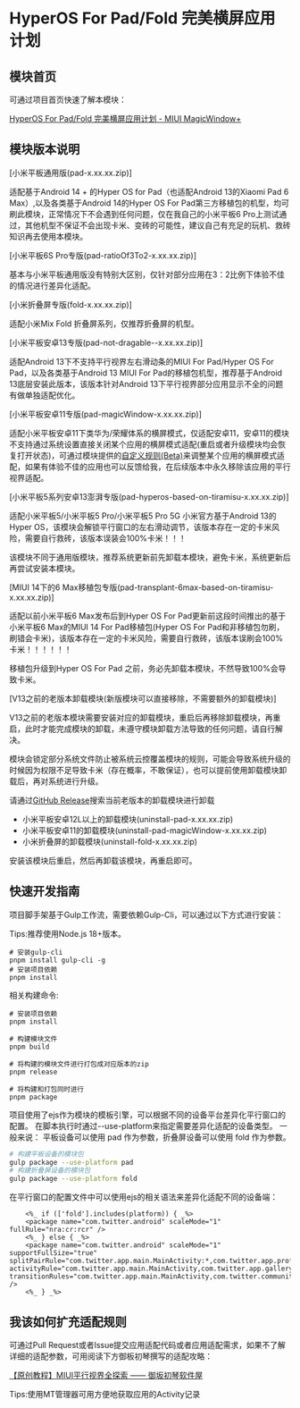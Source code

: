 # HyperOS For Pad/Fold 完美横屏应用计划

## 模块首页

可通过项目首页快速了解本模块：

<a href="https://hyper-magic-window.sothx.com/" target="_blank">HyperOS For Pad/Fold 完美横屏应用计划 - MIUI MagicWindow+</a>


## 模块版本说明

[小米平板通用版(pad-x.xx.xx.zip)]

适配基于Android 14 + 的Hyper OS for Pad（也适配Android 13的Xiaomi Pad 6 Max）,以及各类基于Android 14的Hyper OS For Pad第三方移植包的机型，均可刷此模块，正常情况下不会遇到任何问题，仅在我自己的小米平板6 Pro上测试通过，其他机型不保证不会出现卡米、变砖的可能性，建议自己有充足的玩机、救砖知识再去使用本模块。

[小米平板6S Pro专版(pad-ratioOf3To2-x.xx.xx.zip)]

基本与小米平板通用版没有特别大区别，仅针对部分应用在3：2比例下体验不佳的情况进行差异化适配。

[小米折叠屏专版(fold-x.xx.xx.zip)]

适配小米Mix Fold 折叠屏系列，仅推荐折叠屏的机型。

[小米平板安卓13专版(pad-not-dragable--x.xx.xx.zip)]

适配Android 13下不支持平行视界左右滑动条的MIUI For Pad/Hyper OS For Pad，以及各类基于Android 13 MIUI For Pad的移植包机型，推荐基于Android 13底层安装此版本，该版本针对Android 13下平行视界部分应用显示不全的问题有做单独适配优化。

[小米平板安卓11专版(pad-magicWindow-x.xx.xx.zip)]

适配小米平板安卓11下类华为/荣耀体系的横屏模式，仅适配安卓11，安卓11的模块不支持通过系统设置直接关闭某个应用的横屏模式适配(重启或者升级模块均会恢复打开状态)，可通过模块提供的[自定义规则(Beta)](https://hyper-magic-window.sothx.com/custom-config.html)来调整某个应用的横屏模式适配，如果有体验不佳的应用也可以反馈给我，在后续版本中永久移除该应用的平行视界适配。

[小米平板5系列安卓13澎湃专版(pad-hyperos-based-on-tiramisu-x.xx.xx.zip)]

适配小米平板5/小米平板5 Pro/小米平板5 Pro 5G 小米官方基于Android 13的 Hyper OS，该模块会解锁平行窗口的左右滑动调节，该版本存在一定的卡米风险，需要自行救砖，该版本误装会100%卡米！！！

该模块不同于通用版模块，推荐系统更新前先卸载本模块，避免卡米，系统更新后再尝试安装本模块。

[MIUI 14下的6 Max移植包专版(pad-transplant-6max-based-on-tiramisu-x.xx.xx.zip)]

适配以前小米平板6 Max发布后到Hyper OS For Pad更新前这段时间推出的基于小米平板6 Max的MIUI 14 For Pad移植包(Hyper OS For Pad和非移植包勿刷，刷错会卡米)，该版本存在一定的卡米风险，需要自行救砖，该版本误刷会100%卡米！！！！！！

移植包升级到Hyper OS For Pad 之前，务必先卸载本模块，不然导致100%会导致卡米。

[V13之前的老版本卸载模块(新版模块可以直接移除，不需要额外的卸载模块)]

V13之前的老版本模块需要安装对应的卸载模块，重启后再移除卸载模块，再重启，此时才能完成模块的卸载，未遵守模块卸载方法导致的任何问题，请自行解决。

模块会锁定部分系统文件防止被系统云控覆盖模块的规则，可能会导致系统升级的时候因为权限不足导致卡米（存在概率，不敢保证），也可以提前使用卸载模块卸载后，再对系统进行升级。

请通过[GitHub Release](https://github.com/sothx/mipad-magic-window/releases/)搜索当前老版本的卸载模块进行卸载

-  小米平板安卓12L以上的卸载模块(uninstall-pad-x.xx.xx.zip)
-  小米平板安卓11的卸载模块(uninstall-pad-magicWindow-x.xx.xx.zip)
-  小米折叠屏的卸载模块(uninstall-fold-x.xx.xx.zip)

安装该模块后重启，然后再卸载该模块，再重启即可。

## 快速开发指南
项目脚手架基于Gulp工作流，需要依赖Gulp-Cli，可以通过以下方式进行安装：

Tips:推荐使用Node.js 18+版本。

```base
# 安装gulp-cli
pnpm install gulp-cli -g
# 安装项目依赖
pnpm install
```

相关构建命令:

```
# 安装项目依赖
pnpm install

# 构建模块文件
pnpm build

# 将构建的模块文件进行打包成对应版本的zip
pnpm release

# 将构建和打包同时进行
pnpm package
```

项目使用了ejs作为模块的模板引擎，可以根据不同的设备平台差异化平行窗口的配置。
在脚本执行时通过--use-platform来指定需要差异化适配的设备类型。
一般来说：
平板设备可以使用 pad 作为参数，折叠屏设备可以使用 fold 作为参数。

```bash
# 构建平板设备的模块包
gulp package --use-platform pad
# 构建折叠屏设备的模块包
gulp package --use-platform fold
```

在平行窗口的配置文件中可以使用ejs的相关语法来差异化适配不同的设备端：
```ejs
    <%_ if (['fold'].includes(platform)) { _%>
    <package name="com.twitter.android" scaleMode="1" fullRule="nra:cr:rcr" />
    <%_ } else { _%>
    <package name="com.twitter.android" scaleMode="1" supportFullSize="true" splitPairRule="com.twitter.app.main.MainActivity:*,com.twitter.app.profiles.ProfileActivity:*,com.twitter.android.search.implementation.results.SearchActivity:*,com.twitter.communities.detail.CommunitiesDetailActivity:*,com.twitter.communities.search.CommunitiesSearchActivity:*,com.twitter.channels.details.ChannelsDetailsActivity:*,com.twitter.app.bookmarks.legacy.BookmarkActivity:*,com.twitter.channels.management.manage.UrtListManagementActivity:*,com.twitter.app.settings.search.SettingsSearchResultsActivity:*,com.twitter.app.settings.SettingsRootCompatActivity:*" activityRule="com.twitter.app.main.MainActivity,com.twitter.app.gallery.GalleryActivity,com.twitter.explore.immersivemediaplayer.ui.activity.ImmersiveMediaPlayerActivity,com.twitter.communities.detail.CommunitiesDetailActivity,com.twitter.creator.impl.main.MonetizationActivity,com.twitter.android.client.web.AuthenticatedTwitterSubdomainWebViewActivity,com.twitter.android.client.web.AuthenticatedTwitterSubdomainWebViewActivity,com.twitter.app.settings.SettingsRootCompatActivity,com.twitter.app.bookmarks.legacy.BookmarkActivity,com.twitter.channels.management.manage.UrtListManagementActivity,com.twitter.app.profiles.ProfileActivity,com.twitter.browser.BrowserActivity" transitionRules="com.twitter.app.main.MainActivity,com.twitter.communities.detail.CommunitiesDetailActivity,com.twitter.creator.impl.main.MonetizationActivity,com.twitter.android.client.web.AuthenticatedTwitterSubdomainWebViewActivity,com.twitter.android.client.web.AuthenticatedTwitterSubdomainWebViewActivity,com.twitter.app.settings.SettingsRootCompatActivity,com.twitter.app.bookmarks.legacy.BookmarkActivity,com.twitter.channels.management.manage.UrtListManagementActivity,com.twitter.app.profiles.ProfileActivity" />
    <%_ } _%>
```


## 我该如何扩充适配规则
可通过Pull Request或者Issue提交应用适配代码或者应用适配需求，如果不了解详细的适配参数，可用阅读下方御板初琴撰写的适配攻略：

<a href="https://ybcq.github.io/2023/02/12/%E3%80%90%E5%8E%9F%E5%88%9B%E6%95%99%E7%A8%8B%E3%80%91MIUI%E5%B9%B3%E8%A1%8C%E8%A7%86%E7%95%8C%E5%85%A8%E6%8E%A2%E7%B4%A2/" target="_blank">【原创教程】MIUI平行视界全探索 —— 御坂初琴软件屋</a>

Tips:使用MT管理器可用方便地获取应用的Activity记录




